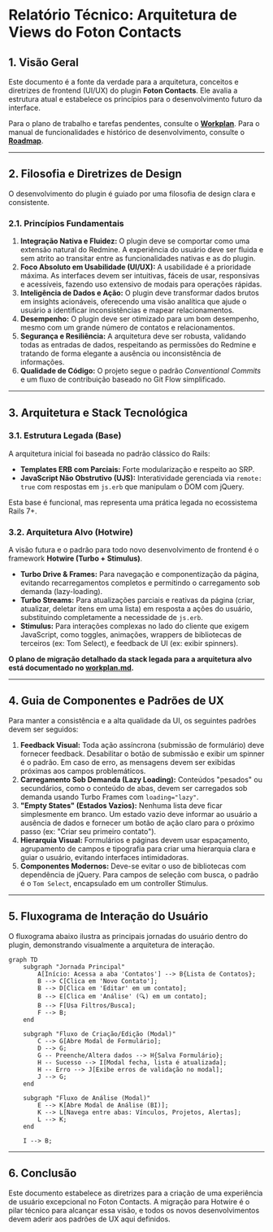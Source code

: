# Relatório Técnico: Arquitetura de Views do Foton Contacts

## 1. Visão Geral

Este documento é a fonte da verdade para a arquitetura, conceitos e diretrizes de frontend (UI/UX) do plugin **Foton Contacts**. Ele avalia a estrutura atual e estabelece os princípios para o desenvolvimento futuro da interface.

Para o plano de trabalho e tarefas pendentes, consulte o **[Workplan](workplan.md)**.
Para o manual de funcionalidades e histórico de desenvolvimento, consulte o **[Roadmap](ROADMAP.md)**.

---

## 2. Filosofia e Diretrizes de Design

O desenvolvimento do plugin é guiado por uma filosofia de design clara e consistente.

### 2.1. Princípios Fundamentais

1.  **Integração Nativa e Fluidez:** O plugin deve se comportar como uma extensão natural do Redmine. A experiência do usuário deve ser fluida e sem atrito ao transitar entre as funcionalidades nativas e as do plugin.
2.  **Foco Absoluto em Usabilidade (UI/UX):** A usabilidade é a prioridade máxima. As interfaces devem ser intuitivas, fáceis de usar, responsivas e acessíveis, fazendo uso extensivo de modais para operações rápidas.
3.  **Inteligência de Dados e Ação:** O plugin deve transformar dados brutos em insights acionáveis, oferecendo uma visão analítica que ajude o usuário a identificar inconsistências e mapear relacionamentos.
4.  **Desempenho:** O plugin deve ser otimizado para um bom desempenho, mesmo com um grande número de contatos e relacionamentos.
5.  **Segurança e Resiliência:** A arquitetura deve ser robusta, validando todas as entradas de dados, respeitando as permissões do Redmine e tratando de forma elegante a ausência ou inconsistência de informações.
6.  **Qualidade de Código:** O projeto segue o padrão *Conventional Commits* e um fluxo de contribuição baseado no Git Flow simplificado.

---

## 3. Arquitetura e Stack Tecnológica

### 3.1. Estrutura Legada (Base)

A arquitetura inicial foi baseada no padrão clássico do Rails:
- **Templates ERB com Parciais:** Forte modularização e respeito ao SRP.
- **JavaScript Não Obstrutivo (UJS):** Interatividade gerenciada via `remote: true` com respostas em `js.erb` que manipulam o DOM com jQuery.

Esta base é funcional, mas representa uma prática legada no ecossistema Rails 7+.

### 3.2. Arquitetura Alvo (Hotwire)

A visão futura e o padrão para todo novo desenvolvimento de frontend é o framework **Hotwire (Turbo + Stimulus)**.

- **Turbo Drive & Frames:** Para navegação e componentização da página, evitando recarregamentos completos e permitindo o carregamento sob demanda (lazy-loading).
- **Turbo Streams:** Para atualizações parciais e reativas da página (criar, atualizar, deletar itens em uma lista) em resposta a ações do usuário, substituindo completamente a necessidade de `js.erb`.
- **Stimulus:** Para interações complexas no lado do cliente que exigem JavaScript, como toggles, animações, wrappers de bibliotecas de terceiros (ex: Tom Select), e feedback de UI (ex: exibir spinners).

**O plano de migração detalhado da stack legada para a arquitetura alvo está documentado no [workplan.md](workplan.md).**

---

## 4. Guia de Componentes e Padrões de UX

Para manter a consistência e a alta qualidade da UI, os seguintes padrões devem ser seguidos:

1.  **Feedback Visual:** Toda ação assíncrona (submissão de formulário) deve fornecer feedback. Desabilitar o botão de submissão e exibir um spinner é o padrão. Em caso de erro, as mensagens devem ser exibidas próximas aos campos problemáticos.
2.  **Carregamento Sob Demanda (Lazy Loading):** Conteúdos "pesados" ou secundários, como o conteúdo de abas, devem ser carregados sob demanda usando Turbo Frames com `loading="lazy"`.
3.  **"Empty States" (Estados Vazios):** Nenhuma lista deve ficar simplesmente em branco. Um estado vazio deve informar ao usuário a ausência de dados e fornecer um botão de ação claro para o próximo passo (ex: "Criar seu primeiro contato").
4.  **Hierarquia Visual:** Formulários e páginas devem usar espaçamento, agrupamento de campos e tipografia para criar uma hierarquia clara e guiar o usuário, evitando interfaces intimidadoras.
5.  **Componentes Modernos:** Deve-se evitar o uso de bibliotecas com dependência de jQuery. Para campos de seleção com busca, o padrão é o `Tom Select`, encapsulado em um controller Stimulus.

---

## 5. Fluxograma de Interação do Usuário

O fluxograma abaixo ilustra as principais jornadas do usuário dentro do plugin, demonstrando visualmente a arquitetura de interação.

```mermaid
graph TD
    subgraph "Jornada Principal"
        A[Início: Acessa a aba 'Contatos'] --> B{Lista de Contatos};
        B --> C[Clica em 'Novo Contato'];
        B --> D[Clica em 'Editar' em um contato];
        B --> E[Clica em 'Análise' (🔍) em um contato];
        B --> F[Usa Filtros/Busca];
        F --> B;
    end

    subgraph "Fluxo de Criação/Edição (Modal)"
        C --> G[Abre Modal de Formulário];
        D --> G;
        G -- Preenche/Altera dados --> H{Salva Formulário};
        H -- Sucesso --> I[Modal fecha, lista é atualizada];
        H -- Erro --> J[Exibe erros de validação no modal];
        J --> G;
    end

    subgraph "Fluxo de Análise (Modal)"
        E --> K[Abre Modal de Análise (BI)];
        K --> L[Navega entre abas: Vínculos, Projetos, Alertas];
        L --> K;
    end

    I --> B;
```

---

## 6. Conclusão

Este documento estabelece as diretrizes para a criação de uma experiência de usuário excepcional no Foton Contacts. A migração para Hotwire é o pilar técnico para alcançar essa visão, e todos os novos desenvolvimentos devem aderir aos padrões de UX aqui definidos.